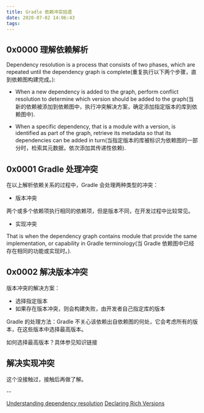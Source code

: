 ```yaml
---
title: Gradle 依赖冲突拾遗
date: 2020-07-02 14:06:43
tags:
---
```


## 0x0000 理解依赖解析

Dependency resolution is a process that consists of two phases, which are repeated until the dependency graph is complete(重复执行以下两个步骤，直到依赖图构建完成。):

* When a new dependency is added to the graph, perform conflict resolution to determine which version should be added to the graph(当新的依赖被添加到依赖图中，执行冲突解决方案，确定添加指定版本的库到依赖图中).

* When a specific dependency, that is a module with a version, is identified as part of the graph, retrieve its metadata so that its dependencies can be added in turn(当指定版本的库被标识为依赖图的一部分时，检索其元数据，依次添加其传递性依赖).

## 0x0001 Gradle 处理冲突

在以上解析依赖关系的过程中，Gradle 会处理两种类型的冲突：

* 版本冲突

两个或多个依赖项执行相同的依赖项，但是版本不同，在开发过程中比较常见。

* 实现冲突

That is when the dependency graph contains module that provide the same implementation, or capability in Gradle terminology(当 Gradle 依赖图中已经存在相同的功能或实现时。).


## 0x0002 解决版本冲突

版本冲突的解决方案：

* 选择指定版本
* 如果存在版本冲突，则会构建失败，由开发者自己指定库的版本

Gradle 的处理方法：Gradle 不关心该依赖出自依赖图的何处，它会考虑所有的版本，在这些版本中选择最高版本。

如何选择最高版本？具体参见知识链接


## 解决实现冲突

这个没接触过，接触后再做了解。


--


[Understanding dependency resolution](https://docs.gradle.org/current/userguide/dependency_resolution.html)
[Declaring Rich Versions](https://docs.gradle.org/current/userguide/rich_versions.html#header)